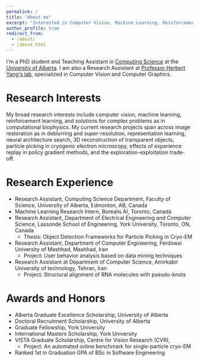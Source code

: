 ```yaml
---
permalink: /
title: "About me"
excerpt: "Interested in Computer Vision, Machine Learning, Reinforcement Learning and their applications to solve problems. He/Him"
author_profile: true
redirect_from: 
  - /about/
  - /about.html
---
```


I'm a PhD student and Teaching Assistant in [Computing Science](https://www.ualberta.ca/computing-science/index.html) at the [University of Alberta](https://www.ualberta.ca/index.html). I am also a Research Assistant at [Professor Herbert Yang's lab](https://webdocs.cs.ualberta.ca/~yang/), specialized in Computer Vision and Computer Graphics.

Research Interests
======

My broad research interests include computer vision, machine learning, reinforcement learning, and solutions for complex problems as in computational biophysics. My current research projects span across image restoration as in deblurring and super-resolution, representation learning, neural architecture search, 3D reconstruction of transparent objects, particle picking in cryogenic electron microscopy, effects of experience replay in policy gradient methods, and the exploration-exploitation trade-off.

Research Experience
======
- Research Assistant, Computing Science Department, Faculty of Science, University of Alberta, Edmonton, AB, Canada
- Machine Learning Research Intern, Borealis AI, Toronto, Canada
- Research Assistant, Department of Electrical Engineering and Computer Science, Lassonde School of Engineering, York University, Toronto, ON, Canada
	- Thesis: Object Detection Frameworks for Particle Picking in Cryo-EM
- Research Assistant, Department of Computer Engineering, Ferdowsi University of Mashhad, Mashhad, Iran
	- Project: User behavior analysis based on data mining techniques
- Research Assistant at Department of Computer Science, Amirkabir University of technology, Tehran, Iran
	- Project: Structural alignment of RNA molecules with pseudo-knots

Awards and Honors
======
- Alberta Graduate Excellence Scholarship, University of Alberta
- Doctoral Recruitment Scholarship, University of Alberta 
- Graduate Fellowship, York University 
- International Masters Scholarship, York University 
- VISTA Graduate Scholarship, Centre for Vision Research (CVR),
	- Project: An automated online benchmark for single-particle cryo-EM
- Ranked 1st in Graduation GPA of BSc in Software Engineering
